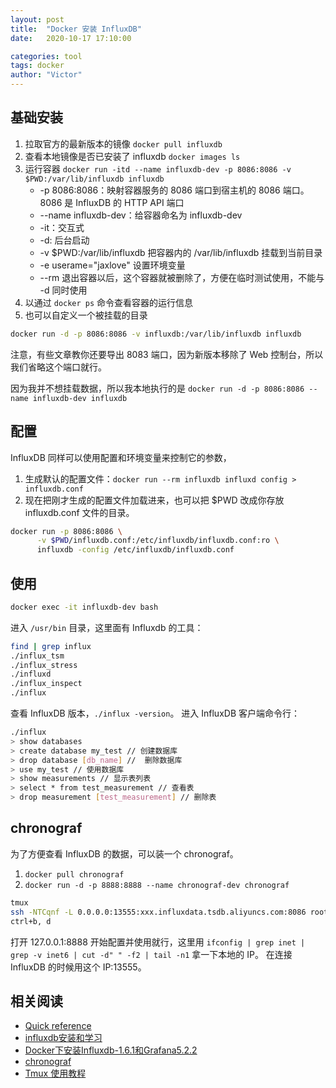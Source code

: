 ```yaml
---
layout: post
title:  "Docker 安装 InfluxDB"
date:   2020-10-17 17:10:00

categories: tool
tags: docker
author: "Victor"
---
```


## 基础安装

1. 拉取官方的最新版本的镜像 `docker pull influxdb`
2. 查看本地镜像是否已安装了 influxdb `docker images ls`
3. 运行容器 `docker run -itd --name influxdb-dev -p 8086:8086 -v $PWD:/var/lib/influxdb influxdb`
    * -p 8086:8086：映射容器服务的 8086 端口到宿主机的 8086 端口。8086 是 InfluxDB 的 HTTP API 端口
    * --name influxdb-dev：给容器命名为 influxdb-dev
    * -it：交互式
    * -d: 后台启动
    * -v $PWD:/var/lib/influxdb 把容器内的 /var/lib/influxdb 挂载到当前目录
    * -e userame="jaxlove" 设置环境变量
    * --rm 退出容器以后，这个容器就被删除了，方便在临时测试使用，不能与 -d 同时使用
4. 以通过 `docker ps` 命令查看容器的运行信息
5. 也可以自定义一个被挂载的目录

```bash
docker run -d -p 8086:8086 -v influxdb:/var/lib/influxdb influxdb
```

注意，有些文章教你还要导出 8083 端口，因为新版本移除了 Web 控制台，所以我们省略这个端口就行。

因为我并不想挂载数据，所以我本地执行的是 `docker run -d -p 8086:8086 --name influxdb-dev influxdb`

## 配置

InfluxDB 同样可以使用配置和环境变量来控制它的参数，

1. 生成默认的配置文件：`docker run --rm influxdb influxd config > influxdb.conf`
2. 现在把刚才生成的配置文件加载进来，也可以把 $PWD 改成你存放 influxdb.conf 文件的目录。

```bash
docker run -p 8086:8086 \
      -v $PWD/influxdb.conf:/etc/influxdb/influxdb.conf:ro \
      influxdb -config /etc/influxdb/influxdb.conf
```

## 使用

```bash
docker exec -it influxdb-dev bash
```

进入 `/usr/bin` 目录，这里面有 Influxdb 的工具：

```bash
find | grep influx
./influx_tsm
./influx_stress
./influxd
./influx_inspect
./influx
```

查看 InfluxDB 版本，`./influx -version`。
进入 InfluxDB 客户端命令行：

```bash
./influx
> show databases
> create database my_test // 创建数据库
> drop database [db_name] //  删除数据库
> use my_test // 使用数据库
> show measurements // 显示表列表
> select * from test_measurement // 查看表
> drop measurement [test_measurement] // 删除表
```

## chronograf

为了方便查看 InfluxDB 的数据，可以装一个 chronograf。

1. `docker pull chronograf`
2. `docker run -d -p 8888:8888 --name chronograf-dev chronograf`

```bash
tmux
ssh -NTCqnf -L 0.0.0.0:13555:xxx.influxdata.tsdb.aliyuncs.com:8086 root@xxx.xxx.xx.xx
ctrl+b, d
```

打开 127.0.0.1:8888 开始配置并使用就行，这里用 `ifconfig | grep inet | grep -v inet6 | cut -d" " -f2 | tail -n1` 拿一下本地的 IP。
在连接 InfluxDB 的时候用这个 IP:13555。

## 相关阅读

* [Quick reference](https://hub.docker.com/_/influxdb)
* [influxdb安装和学习](https://www.cnblogs.com/woshimrf/p/docker-influxdb.html)
* [Docker下安装Influxdb-1.6.1和Grafana5.2.2](https://www.cnblogs.com/LUA123/p/9507029.html)
* [chronograf](https://hub.docker.com/_/chronograf)
* [Tmux 使用教程](https://www.ruanyifeng.com/blog/2019/10/tmux.html)
